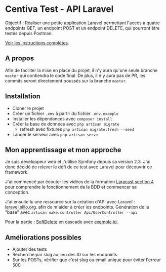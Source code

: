 # Centiva Test - API Laravel

Objectif : Réaliser une petite application Laravel permettant l'accès à quatre endpoints GET, un endpoint POST et un endpoint DELETE, qui pourront être testés depuis Postman.

[Voir les instructions complètes](documentation/Instructions_test.pdf).

## A propos

Afin de faciliter la mise en place du projet, il n'y aura qu'une seule branche `master` qui contiendra le code final.
De plus, il n'y aura pas de PR, les commits seront directement poussés sur la branche `master`.

## Installation

* Cloner le projet
* Créer un fichier `.env` à partir du fichier `.env.example`
* Installer les dépendances avec `composer install`
* Créer la base de données avec `php artisan migrate`
    * refresh avec fixtures `php artisan migrate:fresh --seed`
* Lancer le serveur avec `php artisan serve`

## Mon apprentissage et mon approche

Je suis développeur web et j'utilise Symfony depuis sa version 2.3. J'ai donc décidé de relever le défi de ce test avec Laravel pour découvrir ce framework.

J'ai commencé par écouter les vidéos de la formation [Laracast section 4](https://laracasts.com/series/laravel-8-from-scratch/episodes/17) pour comprendre le
fonctionnement de la BDD et commencer sa conception. 

J'ai ensuite lu une ressource sur la création d'API avec Laravel : [laravel.sillo.org](https://laravel.sillo.org/cours-laravel-10-les-donnees-les-ressources-dapi-2/).
afin de m'aider à créer les endpoints.
Génération de la "base" avec `artisan make:controller Api/UserController --api`

Pour la partie : [SoftDelete](https://laravel.com/docs/10.x/eloquent#soft-deleting) en cascade avec [exemple ici](https://medium.com/@c.nwaugha/delete-a-laravel-model-with-its-relations-88db34b495dd).


## Améliorations possibles

* Ajouter des tests
* Recherche par slug au lieu des ID sur les endpoints
* Sur les POSTs, vérifier que c'est slug ou email unique pour éviter l'erreur 500
